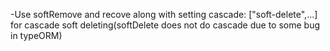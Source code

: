 -Use softRemove and recove along with setting cascade: ["soft-delete",...] for cascade soft deleting(softDelete does not do cascade due to some bug in typeORM)